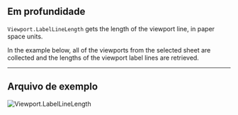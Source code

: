 ## Em profundidade
`Viewport.LabelLineLength` gets the length of the viewport line, in paper space units.

In the example below, all of the viewports from the selected sheet are collected and the lengths of the viewport label lines are retrieved.
___
## Arquivo de exemplo

![Viewport.LabelLineLength](./Revit.Elements.Viewport.LabelLineLength_img.jpg)
